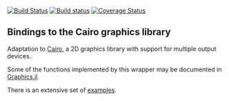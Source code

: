[![Build Status](https://travis-ci.org/JuliaGraphics/Cairo.jl.svg)](https://travis-ci.org/JuliaGraphics/Cairo.jl)
[![Build status](https://ci.appveyor.com/api/projects/status/l3ega4q8o49edcn1?svg=true)](https://ci.appveyor.com/project/lobingera/cairo-jl-f7sfx)
[![Coverage Status](https://coveralls.io/repos/JuliaGraphics/Cairo.jl/badge.svg?branch=master&service=github)](https://coveralls.io/github/JuliaGraphics/Cairo.jl?branch=master)

## Bindings to the Cairo graphics library ##

Adaptation to [Cairo](https://www.cairographics.org/), a 2D graphics library with support for multiple output devices. 

Some of the functions implemented by this wrapper may be documented in [Graphics.jl](https://juliagraphics.github.io/Graphics.jl/stable/).

There is an extensive set of [examples](samples/Samples.md).
